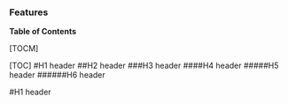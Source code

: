 ### Features
**Table of Contents**

[TOCM]

[TOC]
#H1 header
##H2 header
###H3 header
####H4 header
#####H5 header
######H6 header








#H1 header
